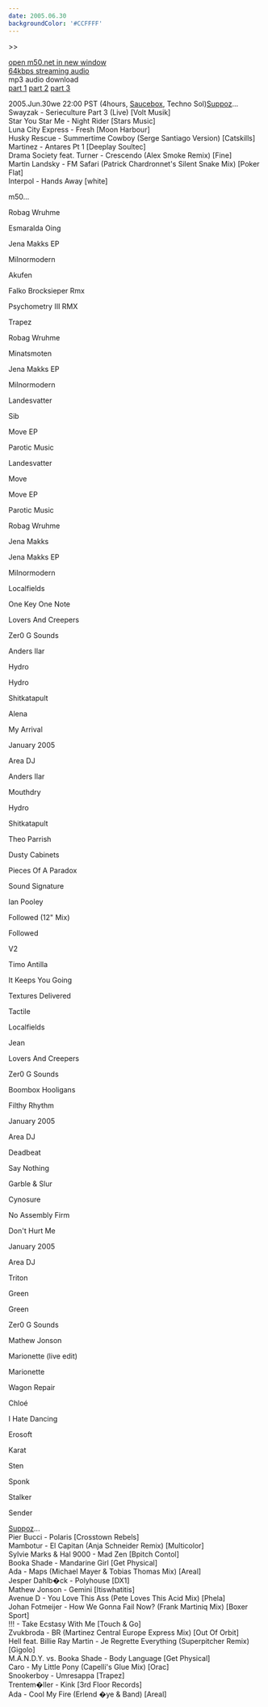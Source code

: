 ```yaml
---
date: 2005.06.30
backgroundColor: '#CCFFFF'
---
```


\>>

[open m50.net in new window  
](http://m50.net/)[64kbps streaming audio](http://m50.net/streamed/2005.06.30\(64\).ra)  
mp3 audio download  
[part 1](http://m50.net/streamed/2005.06.30pt1\(64\).mp3) [part 2](http://m50.net/streamed/2005.06.30pt2\(64\).mp3) [part 3](http://m50.net/streamed/2005.06.30pt3\(64\).mp3)

2005.Jun.30we 22:00 PST (4hours, [Saucebox](http://www.saucebox.com/), Techno Sol)[Suppoz](http://www.suppoz.com/)...  
Swayzak - Serieculture Part 3 (Live) \[Volt Musik\]  
Star You Star Me - Night Rider \[Stars Music\]  
Luna City Express - Fresh \[Moon Harbour\]  
Husky Rescue - Summertime Cowboy (Serge Santiago Version) \[Catskills\]  
Martinez - Antares Pt 1 \[Deeplay Soultec\]  
Drama Society feat. Turner - Crescendo (Alex Smoke Remix) \[Fine\]  
Martin Landsky - FM Safari (Patrick Chardronnet's Silent Snake Mix) \[Poker Flat\]  
Interpol - Hands Away \[white\]  

m50...

Robag Wruhme

Esmaralda Oing

Jena Makks EP

Milnormodern

Akufen

Falko Brocksieper Rmx

Psychometry III RMX

Trapez

Robag Wruhme

Minatsmoten

Jena Makks EP

Milnormodern

Landesvatter

Sib

Move EP

Parotic Music

Landesvatter

Move

Move EP

Parotic Music

Robag Wruhme

Jena Makks

Jena Makks EP

Milnormodern

Localfields

One Key One Note

Lovers And Creepers

Zer0 G Sounds

Anders Ilar

Hydro

Hydro

Shitkatapult

Alena

My Arrival

January 2005

Area DJ

Anders Ilar

Mouthdry

Hydro

Shitkatapult

Theo Parrish

Dusty Cabinets

Pieces Of A Paradox

Sound Signature

Ian Pooley

Followed (12" Mix)

Followed

V2

Timo Antilla

It Keeps You Going

Textures Delivered

Tactile

Localfields

Jean

Lovers And Creepers

Zer0 G Sounds

Boombox Hooligans

Filthy Rhythm

January 2005

Area DJ

Deadbeat

Say Nothing

Garble & Slur

Cynosure

No Assembly Firm

Don't Hurt Me

January 2005

Area DJ

Triton

Green

Green

Zer0 G Sounds

Mathew Jonson

Marionette (live edit)

Marionette

Wagon Repair

Chloé

I Hate Dancing

Erosoft

Karat

Sten

Sponk

Stalker

Sender


[Suppoz](http://www.suppoz.com/)...  
Pier Bucci - Polaris \[Crosstown Rebels\]  
Mambotur - El Capitan (Anja Schneider Remix) \[Multicolor\]  
Sylvie Marks & Hal 9000 - Mad Zen \[Bpitch Contol\]  
Booka Shade - Mandarine Girl \[Get Physical\]  
Ada - Maps (Michael Mayer & Tobias Thomas Mix) \[Areal\]  
Jesper Dahlb�ck - Polyhouse \[DX1\]  
Mathew Jonson - Gemini \[Itiswhatitis\]  
Avenue D - You Love This Ass (Pete Loves This Acid Mix) \[Phela\]  
Johan Fotmeijer - How We Gonna Fail Now? (Frank Martiniq Mix) \[Boxer Sport\]  
!!! - Take Ecstasy With Me \[Touch & Go\]  
Zvukbroda - BR (Martinez Central Europe Express Mix) \[Out Of Orbit\]  
Hell feat. Billie Ray Martin - Je Regrette Everything (Superpitcher Remix) \[Gigolo\]  
M.A.N.D.Y. vs. Booka Shade - Body Language \[Get Physical\]  
Caro - My Little Pony (Capelli's Glue Mix) \[Orac\]  
Snookerboy - Umresappa \[Trapez\]  
Trentem�ller - Kink \[3rd Floor Records\]  
Ada - Cool My Fire (Erlend �ye & Band) \[Areal\]